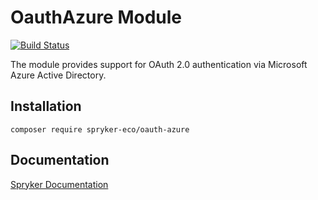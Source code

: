 # OauthAzure Module
[![Build Status](https://travis-ci.org/spryker-eco/oauth-azure.svg)](https://travis-ci.org/spryker-eco/oauth-azure)

The module provides support for OAuth 2.0 authentication via Microsoft Azure Active Directory.

## Installation

```
composer require spryker-eco/oauth-azure
```

## Documentation

[Spryker Documentation](https://docs.spryker.com/docs/pbc/all/identity-access-management/202404.0/install-and-upgrade/install-microsoft-azure-active-directory.html)
